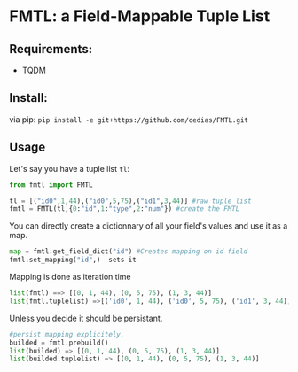 # FMTL: a Field-Mappable Tuple List

## Requirements:

- TQDM

## Install:
via pip: `pip install -e git+https://github.com/cedias/FMTL.git`

## Usage

Let's say you have a tuple list `tl`:
```python
from fmtl import FMTL

tl = [("id0",1,44),("id0",5,75),("id1",3,44)] #raw tuple list
fmtl = FMTL(tl,{0:"id",1:"type",2:"num"}) #create the FMTL

```
You can directly create a dictionnary of all your field's values and use it as a map.
```python
map = fmtl.get_field_dict("id") #Creates mapping on id field
fmtl.set_mapping("id",)  sets it
```
Mapping is done as iteration time
```python
list(fmtl) ==> [(0, 1, 44), (0, 5, 75), (1, 3, 44)] 
list(fmtl.tuplelist) =>[('id0', 1, 44), ('id0', 5, 75), ('id1', 3, 44)]
```
Unless you decide it should be persistant.
```python
#persist mapping explicitely.
builded = fmtl.prebuild()
list(builded) => [(0, 1, 44), (0, 5, 75), (1, 3, 44)] 
list(builded.tuplelist) => [(0, 1, 44), (0, 5, 75), (1, 3, 44)] 
```
